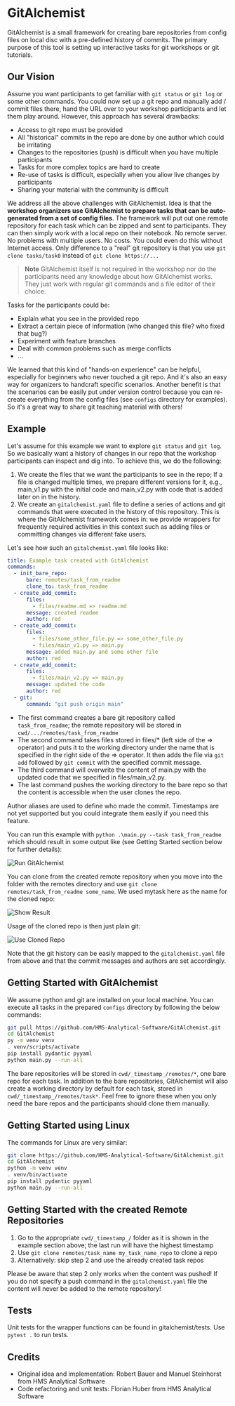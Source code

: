 # GitAlchemist

GitAlchemist is a small framework for creating bare repositories from config files on
local disc with a pre-defined history of commits. The primary purpose of this tool
is setting up interactive tasks for git workshops or git tutorials.

## Our Vision

Assume you want participants to get familiar with `git status` or `git log` or
some other commands. You could now set up a git repo and manually add / commit
files there, hand the URL over to your workshop participants and let them play around.
However, this approach has several drawbacks:

- Access to git repo must be provided
- All "historical" commits in the repo are done by one author which could be irritating
- Changes to the repositories (push) is difficult when you have multiple participants
- Tasks for more complex topics are hard to create
- Re-use of tasks is difficult, especially when you allow live changes by participants
- Sharing your material with the community is difficult

We address all the above challenges with GitAlchemist.
Idea is that the **workshop organizers use GitAlchemist to prepare tasks that can be auto-generated from a set of config files**.
The framework will put out one remote repository for each task which can be zipped and sent to participants.
They can then simply work with a local repo on their notebook.
No remote server. No problems with multiple users. No costs.
You could even do this without Internet access. Only difference to a "real"
git repository is that you use `git clone tasks/task0` instead of `git clone https://...`

> **Note**
> GitAlchemist itself is not required in the workshop nor do the participants need any knowledge about how GitAlchemist works. They just work with regular git commands and a file editor of their choice.

Tasks for the participants could be:

- Explain what you see in the provided repo
- Extract a certain piece of information (who changed this file? who fixed that bug?)
- Experiment with feature branches
- Deal with common problems such as merge conflicts
- ...

We learned that this kind of "hands-on experience" can be helpful, especially for beginners who never touched a git repo. And it's also an easy way for organizers to handcraft specific scenarios. Another benefit is that the scenarios can be easily put under version control because you can re-create everything from the config files (see `configs` directory for examples). So it's a great way to share git teaching material with others!

## Example

Let's assume for this example we want to explore `git status` and `git log`. So we basically want a history of changes in our repo that the workshop participants can inspect and dig into. To achieve this, we do the following:

1. We create the files that we want the participants to see in the repo; If a file is changed multiple times, we prepare different versions for it, e.g., main_v1.py with the initial code and main_v2.py with code that is added later on in the history.
2. We create an `gitalchemist.yaml` file to define a series of actions and git commands that were executed in the history of this repository. This is where the GitAlchemist framework comes in: we provide wrappers for frequently required activities in this context such as adding files or committing changes via different fake users.

Let's see how such an `gitalchemist.yaml` file looks like:

```yaml
title: Example task created with GitAlchemist
commands:
  - init_bare_repo:
      bare: remotes/task_from_readme
      clone_to: task_from_readme
  - create_add_commit:
      files:
        - files/readme.md => readme.md
      message: created readme
      author: red
  - create_add_commit:
      files:
        - files/some_other_file.py => some_other_file.py
        - files/main_v1.py => main.py
      message: added main.py and some other file
      author: red
  - create_add_commit:
      files:
        - files/main_v2.py => main.py
      message: updated the code
      author: red
  - git:
      command: "git push origin main"
```

- The first command creates a bare git repository called `task_from_readme`;
  the remote repository will be stored in `cwd/.../remotes/task_from_readme`
- The second command takes files stored in
  files/\* (left side of the => operator) and puts it to the working
  directory under the name that is specified in the right side of the => operator.
  It then adds the file via `git add` followed by `git commit` with the specified commit message.
- The third command will overwrite the content of main.py with
  the updated code that we specified in files/main_v2.py.
- The last command pushes the working directory to the bare repo so that the content
  is accessible when the user clones the repo.

Author aliases are used to define who made the commit.
Timestamps are not yet supported but you could integrate them easily if you need this feature.

You can run this example with `python .\main.py --task task_from_readme` which should result
in some output like (see Getting Started section below for further details):

![Run GitAlchemist](docs/readme_figure.png)

You can clone from the created remote repository when you move into the folder with the remotes directory and use `git clone remotes/task_from_readme some_name`. We used mytask here as the name for the cloned repo:

![Show Result](docs/readme_figure2.png)

Usage of the cloned repo is then just plain git:

![Use Cloned Repo](docs/readme_figure3.png)

Note that the git history can be easily mapped to the `gitalchemist.yaml` file from above and that the commit messages and authors are set accordingly.

## Getting Started with GitAlchemist

We assume python and git are installed on your local machine. You can
execute all tasks in the prepared `configs` directory by following the below commands:

```bash
git pull https://github.com/HMS-Analytical-Software/GitAlchemist.git
cd GitAlchemist
py -m venv venv
. venv/scripts/activate
pip install pydantic pyyaml
python main.py --run-all
```

The bare repositories will be stored in `cwd/_timestamp_/remotes/*`, one bare repo for each task.
In addition to the bare repositories, GitAlchemist will also create a working directory by default for each task, stored in `cwd/_timestamp_/remotes/task*`. Feel free to ignore these when you only need the bare repos and the participants should clone them manually.


## Getting Started using Linux

The commands for Linux are very similar:

```bash
git clone https://github.com/HMS-Analytical-Software/GitAlchemist.git
cd GitAlchemist
python -m venv venv
. venv/bin/activate
pip install pydantic pyyaml
python main.py --run-all
```

## Getting Started with the created Remote Repositories

1. Go to the appropriate `cwd/_timestamp_/` folder as it is shown in the example section above; the last run will have the highest timestamp
2. Use `git clone remotes/task_name my_task_name_repo` to clone a repo
3. Alternatively: skip step 2 and use the already created task repos

Please be aware that step 2 only works when the content was pushed! If you do not specify a
push command in the `gitalchemist.yaml` file the content will never be added to the remote repository!

## Tests

Unit tests for the wrapper functions can be found in gitalchemist/tests. Use `pytest .` to run tests.

## Credits

- Original idea and implementation: Robert Bauer and Manuel Steinhorst from HMS Analytical Software
- Code refactoring and unit tests: Florian Huber from HMS Analytical Software
